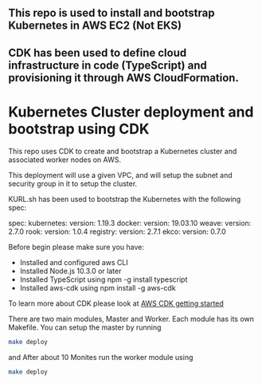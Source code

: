 ## This repo is used to install and bootstrap Kubernetes in AWS EC2 (Not EKS)
## CDK has been used to define cloud infrastructure in code (TypeScript) and provisioning it through AWS CloudFormation.

# Kubernetes Cluster deployment and bootstrap using CDK

This repo uses CDK to create and bootstrap a Kubernetes cluster and associated worker nodes on AWS.

This deployment will use a given VPC, and will setup the subnet and security group in it to setup the cluster.

KURL.sh has been used to bootstrap the Kubernetes with the following spec:

spec:
  kubernetes:
    version: 1.19.3
  docker:
    version: 19.03.10
  weave:
    version: 2.7.0
  rook:
    version: 1.0.4
  registry:
    version: 2.7.1
  ekco:
    version: 0.7.0



Before begin please make sure you have:
- Installed and configured aws CLI
- Installed Node.js 10.3.0 or later
- Installed TypeScript using npm -g install typescript
- Installed aws-cdk using npm install -g aws-cdk

To learn more about CDK please look at
[AWS CDK getting started](https://docs.aws.amazon.com/cdk/latest/guide/getting_started.html)


There are two main modules, Master and Worker. Each module has its own Makefile. You can setup the master by running 
```bash
make deploy
```

and After about 10 Monites run the worker module using

```bash
make deploy
```

